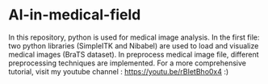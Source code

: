 # AI-in-medical-field
In this repository, python is used for medical image analysis.
In the first file: two python libraries (SimpleITK and Nibabel) are used to load and visualize medical images (BraTS dataset).
In preprocess medical image file, different preprocessing techniques are implemented.
For a more comprehensive tutorial, visit my youtube channel : https://youtu.be/rBIetBho0x4 
:)
